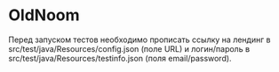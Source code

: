 # OldNoom
Перед запуском тестов необходимо прописать ссылку на лендинг в src/test/java/Resources/config.json (поле URL) и логин/пароль в src/test/java/Resources/testinfo.json (поля email/password).

